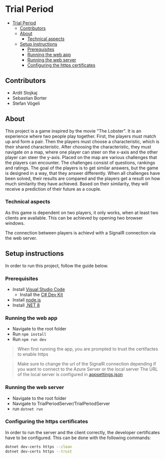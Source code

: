# Trial Period
- [Trial Period](#trial-period)
  - [Contributors](#contributors)
  - [About](#about)
    - [Technical aspects](#technical-aspects)
  - [Setup instructions](#setup-instructions)
    - [Prerequisites](#prerequisites)
    - [Running the web app](#running-the-web-app)
    - [Running the web server](#running-the-web-server)
    - [Configuring the https certificates](#configuring-the-https-certificates)


## Contributors
- Ardit Stojkaj
- Sebastian Borter
- Stefan Vögeli

## About
This project is a game inspired by the movie "The Lobster". It is an experience where two people play together. First, the players must match up and form a pair. Then the players must choose a characteristic, which is their shared characteristic. After choosing the characteristic, they must navigate on a map, where one player can steer on the x-axis and the other player can steer the y-axis. Placed on the map are various challenges that the players can encounter. The challenges consist of questions, rankings and ratings. The goal of the players is to get similar answers, but the game is designed in a way, that they answer differently. When all challenges have been solved, their results are compared and the players get a result on how much similarity they have achieved. Based on their similarity, they will receive a prediction of their future as a couple.

### Technical aspects
As this game is dependent on two players, it only works, when at least two clients are available. This can be achieved by opening two browser windows.

The connection between players is achievd with a SignalR connection via the web server.

## Setup instructions
In order to run this project, follow the guide below.

### Prerequisites
- Install [Visual Studio Code](https://code.visualstudio.com/)
  - Install the [C# Dev Kit](https://learn.microsoft.com/en-us/visualstudio/subscriptions/vs-c-sharp-dev-kit)
- Install [node.js](https://nodejs.org/en)
- Install [.NET 8](https://dotnet.microsoft.com/en-us/download/dotnet/8.0)

### Running the web app
- Navigate to the root folder
- Run `npm install`
- Run `npm run dev`

> When first running the app, you are prompted to trust the certifactes to enable https

> Make sure to change the url of the SignalR connection depending if you want to connect to the Azure Server or the local server
> The URL of the local server is configured in [appsettings.json](./TrialPeriodServer/TrialPeriodServer/appsettings.json)

### Running the web server
- Navigate to the root folder
- Navigate to TrialPeriodServer/TrialPeriodServer
- run `dotnet run`

### Configuring the https certificates
In order to run the server and the client correctly, the developer certificates have to be configured. This can be done with the following commands:
```sh
dotnet dev-certs https --clean
dotnet dev-certs https --trust
```